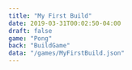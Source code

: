 ```yaml
---
title: "My First Build"
date: 2019-03-31T00:02:50-04:00
draft: false
game: "Pong"
back: "BuildGame"
data: "/games/MyFirstBuild.json"
---
```

